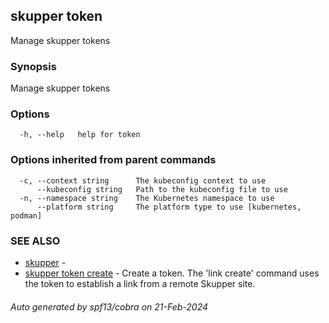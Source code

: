 ## skupper token

Manage skupper tokens

### Synopsis

Manage skupper tokens

### Options

```
  -h, --help   help for token
```

### Options inherited from parent commands

```
  -c, --context string      The kubeconfig context to use
      --kubeconfig string   Path to the kubeconfig file to use
  -n, --namespace string    The Kubernetes namespace to use
      --platform string     The platform type to use [kubernetes, podman]
```

### SEE ALSO

* [skupper](skupper.md)	 - 
* [skupper token create](skupper_token_create.md)	 - Create a token.  The 'link create' command uses the token to establish a link from a remote Skupper site.

###### Auto generated by spf13/cobra on 21-Feb-2024
